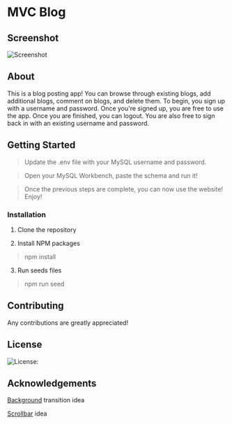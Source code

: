 # MVC Blog

## Screenshot

![Screenshot](public/blog.gif)

## About 

This is a blog posting app! You can browse through existing blogs, add additional blogs, comment on blogs, and delete them. To begin, you sign up with a username and password. Once you're signed up, you are free to use the app. Once you are finished, you can logout. You are also free to sign back in with an existing username and password.

## Getting Started

> Update the .env file with your MySQL username and password.

> Open your MySQL Workbench, paste the schema and run it!

> Once the previous steps are complete, you can now use the website! Enjoy!

### Installation

1. Clone the repository

2. Install NPM packages

> npm install

3. Run seeds files

> npm run seed

## Contributing

Any contributions are greatly appreciated! 

## License

![License: ](https://img.shields.io/badge/license-MIT-blue)

## Acknowledgements

[Background](https://1stwebdesigner.com/15-css-background-effects/) transition idea

[Scrollbar](https://dev.to/xtrp/how-to-create-a-beautiful-custom-scrollbar-for-your-site-in-plain-css-1mjg) idea
